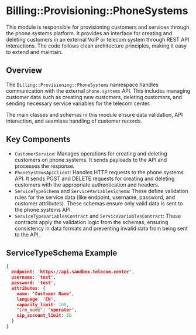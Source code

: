 # Billing::Provisioning::PhoneSystems

This module is responsible for provisioning customers and services through the phone.systems platform.
It provides an interface for creating and deleting customers in an external VoIP or telecom system through
REST API interactions. The code follows clean architecture principles, making it easy to extend and maintain.

## Overview

The `Billing::Provisioning::PhoneSystems` namespace handles communication with the external `phone.systems` API.
This includes managing customer data such as creating new customers, deleting customers, and sending necessary service
variables for the telecom center.

The main classes and schemas in this module ensure data validation, API interaction,
and seamless handling of customer records.

## Key Components

- `CustomerService`: Manages operations for creating and deleting customers on phone.systems.
It sends payloads to the API and processes the response.
- `PhoneSystemsApiClient`: Handles HTTP requests to the phone.systems API. It sends POST and DELETE requests for
creating and deleting customers with the appropriate authentication and headers.
- `ServiceTypeSchema` and `ServiceVariablesSchema`: These define validation rules for the service data
(like endpoint, username, password, and customer attributes). These schemas ensure only valid data is sent to the
phone.systems API.
- `ServiceTypeVariablesContract` and `ServiceVariablesContract`: These contracts apply the validation logic from the
schemas, ensuring consistency in data formats and preventing invalid data from being sent to the API.

## ServiceTypeSchema Example

```json
{
  endpoint: 'https://api.sandbox.telecom.center',
  username: 'test',
  password: 'test',
  attributes: {
    name: 'Customer Name',
    language: 'EN',
    capacity_limit: 100,
    "trm_mode": 'operator',
    sip_account_limit: 50
  }
}
```
